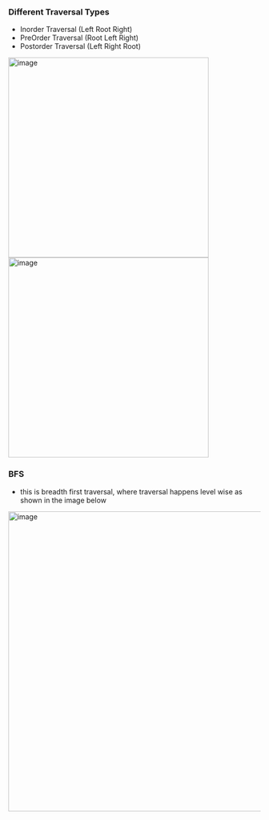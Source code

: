 ### Different Traversal Types
- Inorder Traversal (Left Root Right)
- PreOrder Traversal (Root Left Right)
- Postorder Traversal (Left Right Root)

<img width="400" alt="image" src="https://github.com/user-attachments/assets/0aa63ab0-12e5-4671-aeaf-3e11c6393e3c" />
<img width="400" alt="image" src="https://github.com/user-attachments/assets/ef210d4a-a4e7-4ef3-b07d-057b4010f24c" />

### BFS 
- this is breadth first traversal, where traversal happens level wise as shown in the image below
<img width="600" alt="image" src="https://github.com/user-attachments/assets/6b28acc0-2e59-42a9-96bc-c1e59983b278" />

